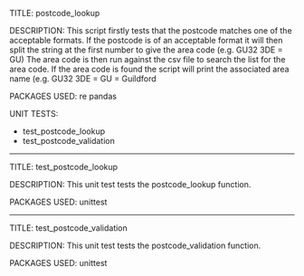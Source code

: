 TITLE: postcode_lookup

DESCRIPTION: 
This script firstly tests that the postcode matches one of the acceptable formats.
If the postcode is of an acceptable format it will then split the string at the first number to give the area code (e.g. GU32 3DE = GU)
The area code is then run against the csv file to search the list for the area code.
If the area code is found the script will print the associated area name (e.g. GU32 3DE = GU = Guildford

PACKAGES USED:
re 
pandas

UNIT TESTS:
- test_postcode_lookup
- test_postcode_validation

------------------------------------------------

TITLE: test_postcode_lookup

DESCRIPTION:
This unit test tests the postcode_lookup function.

PACKAGES USED:
unittest

------------------------------------------------

TITLE: test_postcode_validation

DESCRIPTION:
This unit test tests the postcode_validation function.

PACKAGES USED:
unittest